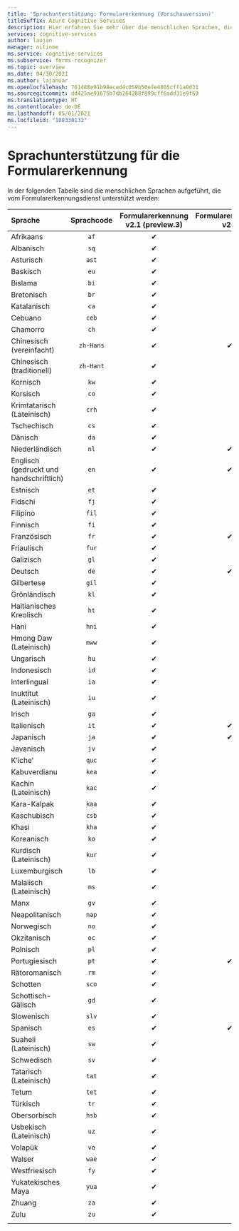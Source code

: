 ```yaml
---
title: 'Sprachunterstützung: Formularerkennung (Vorschauversion)'
titleSuffix: Azure Cognitive Services
description: Hier erfahren Sie mehr über die menschlichen Sprachen, die in der Formularerkennung verfügbar sind.
services: cognitive-services
author: laujan
manager: nitinme
ms.service: cognitive-services
ms.subservice: forms-recognizer
ms.topic: overview
ms.date: 04/30/2021
ms.author: lajanuar
ms.openlocfilehash: 761488e91b98eced4c059b50efe4805cff1a0d31
ms.sourcegitcommit: dd425ae91675b7db264288f899cff6add31e9f69
ms.translationtype: HT
ms.contentlocale: de-DE
ms.lasthandoff: 05/01/2021
ms.locfileid: "108330132"
---
```

# <a name="language-support-for-form-recognizer"></a>Sprachunterstützung für die Formularerkennung

In der folgenden Tabelle sind die menschlichen Sprachen aufgeführt, die vom Formularerkennungsdienst unterstützt werden:

|Sprache| Sprachcode | Formularerkennung v2.1 (preview.3) |Formularerkennung v2.0 | 
|:-----|:----:|:-----:|:---:|
|Afrikaans|`af`| ✔ | |
|Albanisch |`sq`| ✔ | |
|Asturisch |`ast`| ✔ | |
|Baskisch  |`eu`|  ✔ | |
|Bislama   |`bi`|  ✔ | |
|Bretonisch    |`br`|  ✔ | |
|Katalanisch    |`ca`|  ✔ | |
|Cebuano    |`ceb`|  ✔ | |
|Chamorro  |`ch`|  ✔ | |
|Chinesisch (vereinfacht) | `zh-Hans`|✔ | ✔ |
|Chinesisch (traditionell) | `zh-Hant`|  ✔ | |
|Kornisch     |`kw`|  ✔ | |
|Korsisch      |`co`|  ✔ | |
|Krimtatarisch (Lateinisch)  |`crh`| ✔ | |
|Tschechisch | `cs` |  ✔ | |
|Dänisch | `da` |  ✔ | |
|Niederländisch | `nl` |✔ | ✔ |
|Englisch (gedruckt und handschriftlich) | `en` |✔ | ✔ |
|Estnisch  |`et`|  ✔ | |
|Fidschi |`fj`|  ✔ | |
|Filipino  |`fil`|  ✔ | |
|Finnisch | `fi` |  ✔ | |
|Französisch | `fr` |✔ | ✔ |
|Friaulisch  | `fur` |  ✔ | |
|Galizisch   | `gl` |  ✔ | |
|Deutsch | `de` |✔ | ✔ |
|Gilbertese    | `gil` | ✔ | |
|Grönländisch   | `kl` |  ✔ | |
|Haitianisches Kreolisch  | `ht` | ✔ | |
|Hani  | `hni` |  ✔ | |
|Hmong Daw (Lateinisch) | `mww` |  ✔ | |
|Ungarisch | `hu` |  ✔ | |
|Indonesisch   | `id` |  ✔ | |
|Interlingual  | `ia` |  ✔ | |
|Inuktitut (Lateinisch)  | `iu`  | ✔ | |
|Irisch    | `ga` |  ✔ | |
|Italienisch | `it` |✔ | ✔ |
|Japanisch | `ja` |✔ | ✔ |
|Javanisch | `jv` | ✔ | |
|K’iche’  | `quc` |  ✔ | |
|Kabuverdianu | `kea` |  ✔ | |
|Kachin (Lateinisch) | `kac` | ✔ | |
|Kara-Kalpak | `kaa` |  ✔ | |
|Kaschubisch | `csb` |  ✔ | |
|Khasi  | `kha` |  ✔ | |
|Koreanisch | `ko` |  ✔ | |
|Kurdisch (Lateinisch) | `kur` | ✔ | |
|Luxemburgisch  | `lb` |  ✔ | |
|Malaiisch (Lateinisch)  | `ms` |  ✔ | |
|Manx  | `gv` |  ✔ | |
|Neapolitanisch   | `nap` |  ✔ | |
|Norwegisch | `no` |  ✔ | |
|Okzitanisch | `oc` |  ✔ | |
|Polnisch | `pl` |  ✔ | |
|Portugiesisch | `pt` |✔ | ✔ |
|Rätoromanisch  | `rm` |  ✔ | |
|Schotten  | `sco` | ✔ | |
|Schottisch-Gälisch  | `gd` |  ✔ | |
|Slowenisch  | `slv` |  ✔ | |
|Spanisch | `es` |✔ | ✔ |
|Suaheli (Lateinisch)  | `sw` | ✔ | |
|Schwedisch | `sv` | ✔ ||
|Tatarisch (Lateinisch)  | `tat` |  ✔ | |
|Tetum    | `tet` |  ✔ | |
|Türkisch | `tr` |  ✔ | |
|Obersorbisch  | `hsb` |  ✔ | |
|Usbekisch (Lateinisch)     | `uz` |  ✔ | |
|Volapük   | `vo` |  ✔ | |
|Walser    | `wae` |  ✔ | |
|Westfriesisch | `fy` | ✔ | |
|Yukatekisches Maya | `yua` | ✔ | |
|Zhuang | `za` |  ✔ | |
|Zulu  | `zu` |  ✔ | |
||||
